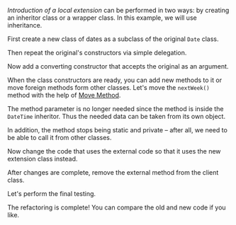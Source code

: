 <i>Introduction of a local extension</i> can be performed in two ways: by creating an inheritor class or a wrapper class. In this example, we will use inheritance.

First create a new class of dates as a subclass of the original <code>Date</code> class.

Then repeat the original's constructors via simple delegation.

Now add a converting constructor that accepts the original as an argument.

When the class constructors are ready, you can add new methods to it or move foreign methods form other classes. Let's move the <code>nextWeek()</code> method with the help of <a href="/move-method">Move Method</a>.

The method parameter is no longer needed since the method is inside the <code>DateTime</code> inheritor. Thus the needed data can be taken from its own object.

In addition, the method stops being static and private – after all, we need to be able to call it from other classes.

Now change the code that uses the external code so that it uses the new extension class instead.

After changes are complete, remove the external method from the client class.

Let's perform the final testing.

The refactoring is complete! You can compare the old and new code if you like.